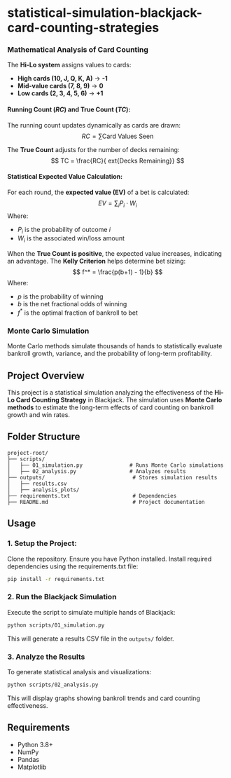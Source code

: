 # statistical-simulation-blackjack-card-counting-strategies

### Mathematical Analysis of Card Counting

The **Hi-Lo system** assigns values to cards:
- **High cards (10, J, Q, K, A)** → **-1**
- **Mid-value cards (7, 8, 9)** → **0**
- **Low cards (2, 3, 4, 5, 6)** → **+1**

#### Running Count ($RC$) and True Count ($TC$):
The running count updates dynamically as cards are drawn:
$$ RC = \sum \text{Card Values Seen} $$

The **True Count** adjusts for the number of decks remaining:
$$ TC = \frac{RC}{	ext{Decks Remaining}} $$

#### Statistical Expected Value Calculation:
For each round, the **expected value (EV)** of a bet is calculated:
$$ EV = \sum_{i} P_i \cdot W_i $$
Where:
- $P_i$ is the probability of outcome $i$
- $W_i$ is the associated win/loss amount

When the **True Count is positive**, the expected value increases, indicating an advantage. The **Kelly Criterion** helps determine bet sizing:
$$ f^* = \frac{p(b+1) - 1}{b} $$
Where:
- $p$ is the probability of winning
- $b$ is the net fractional odds of winning
- $f^*$ is the optimal fraction of bankroll to bet

### Monte Carlo Simulation
Monte Carlo methods simulate thousands of hands to statistically evaluate bankroll growth, variance, and the probability of long-term profitability.

## Project Overview

This project is a statistical simulation analyzing the effectiveness of the **Hi-Lo Card Counting Strategy** in Blackjack. The simulation uses **Monte Carlo methods** to estimate the long-term effects of card counting on bankroll growth and win rates.

## Folder Structure
```
project-root/
├── scripts/
│   ├── 01_simulation.py               # Runs Monte Carlo simulations
│   ├── 02_analysis.py                 # Analyzes results
├── outputs/                            # Stores simulation results
│   ├── results.csv
│   ├── analysis_plots/
├── requirements.txt                    # Dependencies
├── README.md                           # Project documentation
```

## Usage
### 1. Setup the Project:
Clone the repository.
Ensure you have Python installed.
Install required dependencies using the requirements.txt file:
```sh
pip install -r requirements.txt
```

### 2. Run the Blackjack Simulation
Execute the script to simulate multiple hands of Blackjack:
```sh
python scripts/01_simulation.py
```
This will generate a results CSV file in the `outputs/` folder.

### 3. Analyze the Results
To generate statistical analysis and visualizations:
```sh
python scripts/02_analysis.py
```
This will display graphs showing bankroll trends and card counting effectiveness.

## Requirements
- Python 3.8+
- NumPy
- Pandas
- Matplotlib